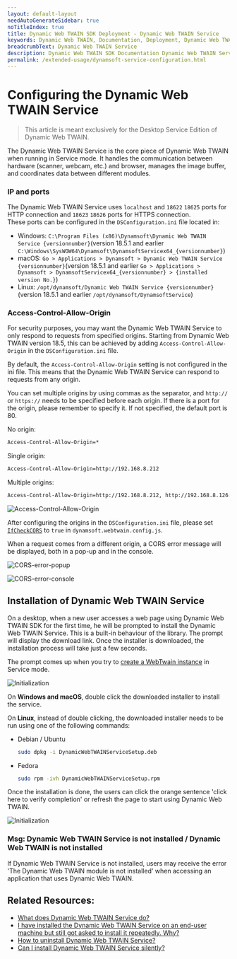 ```yaml
---
layout: default-layout
needAutoGenerateSidebar: true
noTitleIndex: true
title: Dynamic Web TWAIN SDK Deployment - Dynamic Web TWAIN Service
keywords: Dynamic Web TWAIN, Documentation, Deployment, Dynamic Web TWAIN Service
breadcrumbText: Dynamic Web TWAIN Service
description: Dynamic Web TWAIN SDK Documentation Dynamic Web TWAIN Service Page
permalink: /extended-usage/dynamsoft-service-configuration.html
---
```


# Configuring the Dynamic Web TWAIN Service

> This article is meant exclusively for the Desktop Service Edition of Dynamic Web TWAIN.

The Dynamic Web TWAIN Service is the core piece of Dynamic Web TWAIN when running in Service mode. It handles the communication between hardware (scanner, webcam, etc.) and browser, manages the image buffer, and coordinates data between different modules.

### IP and ports

The Dynamic Web TWAIN Service uses `localhost` and `18622` `18625` ports for HTTP connection and `18623` `18626` ports for HTTPS connection.  
These ports can be configured in the `DSConfiguration.ini` file located in:
  - Windows: `C:\Program Files (x86)\Dynamsoft\Dynamic Web TWAIN Service {versionnumber}`(version 18.5.1 and earlier `C:\Windows\SysWOW64\Dynamsoft\DynamsoftServicex64_{versionnumber}`)
  - macOS: `Go > Applications > Dynamsoft > Dynamic Web TWAIN Service {versionnumber}`(version 18.5.1 and earlier `Go > Applications > Dynamsoft > DynamsoftServicex64_{versionnumber} > {installed version No.}`)
  - Linux: `/opt/dynamsoft/Dynamic Web TWAIN Service {versionnumber}`(version 18.5.1 and earlier `/opt/dynamsoft/DynamsoftService`)

### Access-Control-Allow-Origin

For security purposes, you may want the Dynamic Web TWAIN Service to only respond to requests from specified origins. Starting from Dynamic Web TWAIN version 18.5, this can be achieved by adding `Access-Control-Allow-Origin` in the `DSConfiguration.ini` file.

By default, the `Access-Control-Allow-Origin` setting is not configured in the ini file. This means that the Dynamic Web TWAIN Service can respond to requests from any origin.

You can set multiple origins by using commas as the separator, and `http://` or `https://` needs to be specified before each origin. If there is a port for the origin, please remember to specify it. If not specified, the default port is 80.

No origin:

```bash
Access-Control-Allow-Origin=*
```

Single origin:

```bash
Access-Control-Allow-Origin=http://192.168.8.212
```

Multiple origins:

```bash
Access-Control-Allow-Origin=http://192.168.8.212, http://192.168.8.126:8033, https://www.dynamsoft.com
```

![Access-Control-Allow-Origin]({{site.assets}}imgs/Access-Control-Allow-Origin.png)

After configuring the origins in the `DSConfiguration.ini` file, please set [`IfCheckCORS`]({{site.info}}api/Dynamsoft_WebTwainEnv.html#ifcheckcors) to `true` in `dynamsoft.webtwain.config.js`. 

When a request comes from a different origin, a CORS error message will be displayed, both in a pop-up and in the console.

  ![CORS-error-popup]({{site.assets}}imgs/CORS-error-popup.png)

  ![CORS-error-console]({{site.assets}}imgs/CORS-error-console.png)

## Installation of Dynamic Web TWAIN Service

On a desktop, when a new user accesses a web page using Dynamic Web TWAIN SDK for the first time, he will be prompted to install the Dynamic Web TWAIN Service. This is a built-in behaviour of the library. The prompt will display the download link. Once the installer is downloaded, the installation process will take just a few seconds.

The prompt comes up when you try to [create a WebTwain instance]({{site.indepth}}features/initialize.html#creating-the-webtwain-instance) in Service mode.

![Initialization]({{site.assets}}imgs/Initialization-1.png)

On **Windows and macOS**, double click the downloaded installer to install the service. 

On **Linux**, instead of double clicking, the downloaded installer needs to be run using one of the following commands:

- Debian / Ubuntu

  ```bash 
  sudo dpkg -i DynamicWebTWAINServiceSetup.deb
  ```

- Fedora

  ```bash 
  sudo rpm -ivh DynamicWebTWAINServiceSetup.rpm
  ```

Once the installation is done, the users can click the orange sentence 'click here to verify completion' or refresh the page to start using Dynamic Web TWAIN.

![Initialization]({{site.assets}}imgs/Initialization-2.png)

### Msg: Dynamic Web TWAIN Service is not installed / Dynamic Web TWAIN is not installed

If Dynamic Web TWAIN Service is not installed, users may receive the error 'The Dynamic Web TWAIN module is not installed' when accessing an application that uses Dynamic Web TWAIN. 

## Related Resources:

* <a href="{{site.faq}}what-does-dynamsoft-service-do-on-end-user-machine.html" target="_blank">What does Dynamic Web TWAIN Service do?</a>
* <a href="{{site.faq}}service-prompting-to-install-repeatedly.html" target="_blank">I have installed the Dynamic Web TWAIN Service on an end-user machine but still got asked to install it repeatedly. Why?</a>
* <a href="{{site.faq}}how-to-uninstall-dynamsoft-service.html" target="_blank">How to uninstall Dynamic Web TWAIN Service?</a>
* <a href="{{site.faq}}can-i-install-dynamsoft-service-silently.html" target="_blank">Can I install Dynamic Web TWAIN Service silently?</a>
